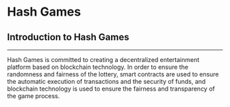 # Hash Games



## Introduction to Hash Games

------

Hash Games is committed to creating a decentralized entertainment platform based on blockchain technology. In order to ensure the randomness and fairness of the lottery, smart contracts are used to ensure the automatic execution of transactions and the security of funds, and blockchain technology is used to ensure the fairness and transparency of the game process.
